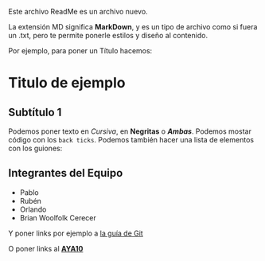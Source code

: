 Este archivo ReadMe es un archivo nuevo.

La extensión MD significa **MarkDown**, y es un
tipo de archivo como si fuera un .txt, pero te permite
ponerle estilos y diseño al contenido.

Por ejemplo, para poner un Título hacemos:

# Titulo de ejemplo

## Subtítulo 1

Podemos poner texto en _Cursiva_, en **Negritas** o **_Ambas_**.
Podemos mostar código con los `back ticks`.
Podemos también hacer una lista de elementos con los guiones:

## Integrantes del Equipo

- Pablo
- Rubén
- Orlando
- Brian Woolfolk Cerecer

Y poner links por ejemplo a [la guía de Git](https://docs.google.com/document/d/1i1knZI09YBp4juns0f2AcqGPWzOQctmF18eA7HL6-3c/edit?usp=sharing)

O poner links al [**AYA10**](https://ues.aya10.mx/login)

